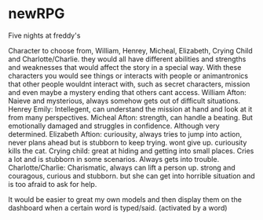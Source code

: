 # newRPG

Five nights at freddy's 

Character to choose from, William, Henrey, Micheal, Elizabeth, Crying Child and Charlotte/Charlie. 
they would all have different abilities and strengths and weaknesses that would affect the story in a special way. 
With these characters you would see things or interacts with people or animantronics that other people wouldnt interact with, such as secret characters, mission and even maybe a mystery ending that others cant access. 
William Afton: Naieve and mysterious, always somehow gets out of difficult situations. 
Henrey Emily: Intellegent, can understand the mission at hand and look at it from many perspectives. 
Micheal Afton: strength, can handle a beating. But emotionally damaged and struggles in confidence. Although very determined. 
Elizabeth Aftion: curiousity, always tries to jump into action, never plans ahead but is stubborn to keep trying. wont give up. curiousity kills the cat. 
Crying child: great at hiding and getting into small places. Cries a lot and is stubborn in some scenarios. Always gets into trouble. 
Charlotte/Charlie: Charismatic, always can lift a person up. strong and couragous, curious and stubborn. but she can get into horrible situation and is too afraid to ask for help. 

It would be easier to great my own models and then display them on the dashboard when a certain word is typed/said. (activated by a word) 
